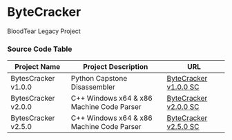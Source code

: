 # ByteCracker
BloodTear Legacy Project

### Source Code Table
| Project Name          | Project Description                       | URL                                                   |
|-----------------------|-------------------------------------------|-------------------------------------------------------|
| BytesCracker v1.0.0   | Python Capstone Disassembler              | [ByteCracker v1.0.0 SC](https://github.com/mastermind65535/ByteCracker/blob/main/ByteCracker%20v1.0.0%20(Python)/ByteCracker.py)    |
| BytesCracker v2.0.0   | C++ Windows x64 & x86 Machine Code Parser | [ByteCracker v2.0.0 SC](https://github.com/mastermind65535/ByteCracker/blob/main/ByteCracker%20v2.0.0%20(C%2B%2B)/ByteCracker/ByteCracker.cpp)    |
| BytesCracker v2.5.0   | C++ Windows x64 & x86 Machine Code Parser | [ByteCracker v2.5.0 SC](https://github.com/mastermind65535/ByteCracker/blob/main/ByteCracker%20v2.5.0%20(C%2B%2B)/ByteCracker/ByteCracker.cpp)    |